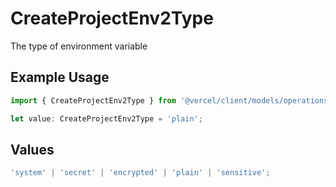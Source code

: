 # CreateProjectEnv2Type

The type of environment variable

## Example Usage

```typescript
import { CreateProjectEnv2Type } from '@vercel/client/models/operations';

let value: CreateProjectEnv2Type = 'plain';
```

## Values

```typescript
'system' | 'secret' | 'encrypted' | 'plain' | 'sensitive';
```
